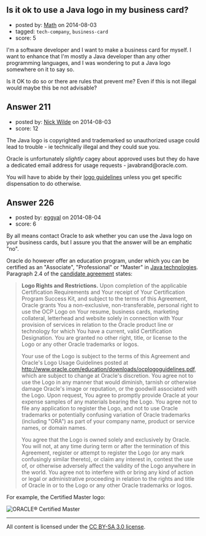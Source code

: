 ## Is it ok to use a Java logo in my business card?

- posted by: [Math](https://stackexchange.com/users/2225566/math) on 2014-08-03
- tagged: `tech-company`, `business-card`
- score: 5

I'm a software developer and I want to make a business card for myself. I want to enhance that I'm mostly a Java developer than any other programming languages, and I was wondering to put a Java logo somewhere on it to say so.

Is it OK to do so or there are rules that prevent me? Even if this is not illegal would maybe this be not advisable?


## Answer 211

- posted by: [Nick Wilde](https://stackexchange.com/users/454046/nick-wilde) on 2014-08-03
- score: 12

<p>The Java logo is copyrighted and trademarked so unauthorized usage could lead to trouble - ie technically illegal and they could sue you. </p>

<p>Oracle is unfortunately <em>slightly</em> cagey about approved uses but they do have a dedicated email address for usage requests - javabrand@oracle.com.</p>

<p>You will have to abide by their <a href="http://www.oracle.com/us/technologies/java/java-licensing-logo-guidelines-1908204.pdf">logo guidelines</a> unless you get specific dispensation to do otherwise.</p>



## Answer 226

- posted by: [eggyal](https://stackexchange.com/users/310184/eggyal) on 2014-08-04
- score: 6

By all means contact Oracle to ask whether you can use the Java logo on your business cards, but I assure you that the answer will be an emphatic "no".

Oracle do however offer an education program, under which you can be certified as an "Associate", "Professional" or "Master" in [Java technologies](https://education.oracle.com/pls/web_prod-plq-dad/ou_product_category.getFamilyPage?p_family_id=48&p_mode=Certification).  Paragraph 2.4 of the [candidate agreement](https://education.oracle.com/education/pdf/ocp_candidate_agreement.pdf) states:

> **Logo Rights and Restrictions.** Upon completion of the applicable Certification Requirements and Your receipt of Your Certification Program Success Kit, and subject to the terms of this Agreement, Oracle grants You a non-exclusive, non-transferable, personal right to use the OCP Logo on Your resume, business cards, marketing collateral, letterhead and website solely in connection with Your provision of services in relation to the Oracle product line or technology for which You have a current, valid Certification Designation.  You are granted no other right, title, or license to the Logo or any other Oracle trademarks or logos.
> 
> Your use of the Logo is subject to the terms of this Agreement and Oracle's Logo Usage Guidelines posted at http://www.oracle.com/education/downloads/ocplogoguidelines.pdf, which are subject to change at Oracle's discretion.  You agree not to use the Logo in any manner that would diminish, tarnish or otherwise damage Oracle's image or reputation, or the goodwill associated with the Logo.  Upon request, You agree to promptly provide Oracle at your expense samples of any materials bearing the Logo.  You agree not to file any application to register the Logo, and not to use Oracle trademarks or potentially confusing variation of Oracle trademarks (including "ORA") as part of your company name, product or service names, or domain names.
> 
> You agree that the Logo is owned solely and exclusively by Oracle.  You will not, at any time during term or after the termination of this Agreement, register or attempt to register the Logo (or any mark confusingly similar thereto), or claim any interest in, contest the use of, or otherwise adversely affect the validity of the Logo anywhere in the world.  You agree not to interfere with or bring any kind of action or legal or administrative proceeding in relation to the rights and title of Oracle in or to the Logo or any other Oracle trademarks or logos.

For example, the Certified Master logo:

![ORACLE&reg; Certified Master](https://education.oracle.com/education/otn/images/oracle_certmstr_clr_rgb.gif)



---

All content is licensed under the [CC BY-SA 3.0 license](https://creativecommons.org/licenses/by-sa/3.0/).
